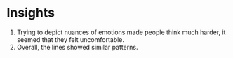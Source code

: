 # Insights

1. Trying to depict nuances of emotions made people think much harder, it seemed that they felt uncomfortable.
2. Overall, the lines showed similar patterns.